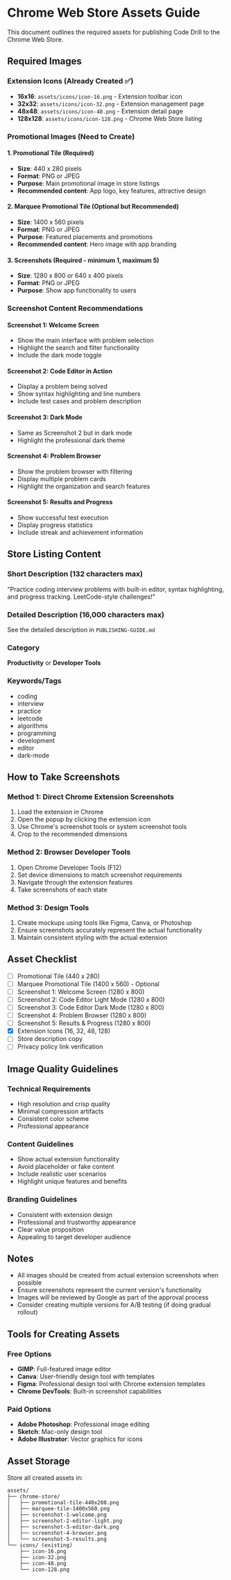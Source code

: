 # Chrome Web Store Assets Guide

This document outlines the required assets for publishing Code Drill to the Chrome Web Store.

## Required Images

### Extension Icons (Already Created ✅)
- **16x16**: `assets/icons/icon-16.png` - Extension toolbar icon
- **32x32**: `assets/icons/icon-32.png` - Extension management page
- **48x48**: `assets/icons/icon-48.png` - Extension detail page
- **128x128**: `assets/icons/icon-128.png` - Chrome Web Store listing

### Promotional Images (Need to Create)

#### 1. Promotional Tile (Required)
- **Size**: 440 x 280 pixels
- **Format**: PNG or JPEG
- **Purpose**: Main promotional image in store listings
- **Recommended content**: App logo, key features, attractive design

#### 2. Marquee Promotional Tile (Optional but Recommended)
- **Size**: 1400 x 560 pixels  
- **Format**: PNG or JPEG
- **Purpose**: Featured placements and promotions
- **Recommended content**: Hero image with app branding

#### 3. Screenshots (Required - minimum 1, maximum 5)
- **Size**: 1280 x 800 or 640 x 400 pixels
- **Format**: PNG or JPEG
- **Purpose**: Show app functionality to users

### Screenshot Content Recommendations

#### Screenshot 1: Welcome Screen
- Show the main interface with problem selection
- Highlight the search and filter functionality
- Include the dark mode toggle

#### Screenshot 2: Code Editor in Action
- Display a problem being solved
- Show syntax highlighting and line numbers
- Include test cases and problem description

#### Screenshot 3: Dark Mode
- Same as Screenshot 2 but in dark mode
- Highlight the professional dark theme

#### Screenshot 4: Problem Browser
- Show the problem browser with filtering
- Display multiple problem cards
- Highlight the organization and search features

#### Screenshot 5: Results and Progress
- Show successful test execution
- Display progress statistics
- Include streak and achievement information

## Store Listing Content

### Short Description (132 characters max)
"Practice coding interview problems with built-in editor, syntax highlighting, and progress tracking. LeetCode-style challenges!"

### Detailed Description (16,000 characters max)
See the detailed description in `PUBLISHING-GUIDE.md`

### Category
**Productivity** or **Developer Tools**

### Keywords/Tags
- coding
- interview
- practice
- leetcode
- algorithms
- programming
- development
- editor
- dark-mode

## How to Take Screenshots

### Method 1: Direct Chrome Extension Screenshots
1. Load the extension in Chrome
2. Open the popup by clicking the extension icon
3. Use Chrome's screenshot tools or system screenshot tools
4. Crop to the recommended dimensions

### Method 2: Browser Developer Tools
1. Open Chrome Developer Tools (F12)
2. Set device dimensions to match screenshot requirements
3. Navigate through the extension features
4. Take screenshots of each state

### Method 3: Design Tools
1. Create mockups using tools like Figma, Canva, or Photoshop
2. Ensure screenshots accurately represent the actual functionality
3. Maintain consistent styling with the actual extension

## Asset Checklist

- [ ] Promotional Tile (440 x 280)
- [ ] Marquee Promotional Tile (1400 x 560) - Optional
- [ ] Screenshot 1: Welcome Screen (1280 x 800)
- [ ] Screenshot 2: Code Editor Light Mode (1280 x 800)  
- [ ] Screenshot 3: Code Editor Dark Mode (1280 x 800)
- [ ] Screenshot 4: Problem Browser (1280 x 800)
- [ ] Screenshot 5: Results & Progress (1280 x 800)
- [x] Extension Icons (16, 32, 48, 128)
- [ ] Store description copy
- [ ] Privacy policy link verification

## Image Quality Guidelines

### Technical Requirements
- High resolution and crisp quality
- Minimal compression artifacts
- Consistent color scheme
- Professional appearance

### Content Guidelines
- Show actual extension functionality
- Avoid placeholder or fake content
- Include realistic user scenarios
- Highlight unique features and benefits

### Branding Guidelines
- Consistent with extension design
- Professional and trustworthy appearance
- Clear value proposition
- Appealing to target developer audience

## Notes

- All images should be created from actual extension screenshots when possible
- Ensure screenshots represent the current version's functionality
- Images will be reviewed by Google as part of the approval process
- Consider creating multiple versions for A/B testing (if doing gradual rollout)

## Tools for Creating Assets

### Free Options
- **GIMP**: Full-featured image editor
- **Canva**: User-friendly design tool with templates
- **Figma**: Professional design tool with Chrome extension templates
- **Chrome DevTools**: Built-in screenshot capabilities

### Paid Options  
- **Adobe Photoshop**: Professional image editing
- **Sketch**: Mac-only design tool
- **Adobe Illustrator**: Vector graphics for icons

## Asset Storage

Store all created assets in:
```
assets/
├── chrome-store/
│   ├── promotional-tile-440x280.png
│   ├── marquee-tile-1400x560.png
│   ├── screenshot-1-welcome.png
│   ├── screenshot-2-editor-light.png
│   ├── screenshot-3-editor-dark.png
│   ├── screenshot-4-browser.png
│   └── screenshot-5-results.png
└── icons/ (existing)
    ├── icon-16.png
    ├── icon-32.png  
    ├── icon-48.png
    └── icon-128.png
```